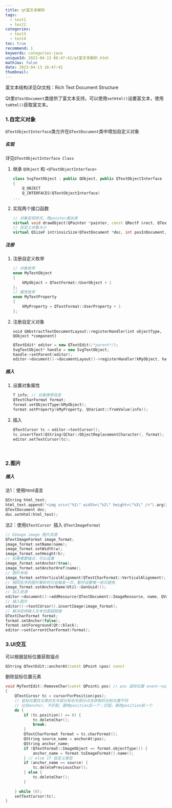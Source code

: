 ```yaml
---
title: qt富文本解析
tags:
  - test1
  - test2
categories:
  - test3
  - test4
toc: true
recommend: 1
keywords: categories-java
uniqueId: 2023-04-13 08:47:42/qt富文本解析.html
mathJax: false
date: 2023-04-13 16:47:42
thumbnail:
---
```

富文本结构详见Qt文档：Rich Text Document Structure

Qt里`QTextDocument`类提供了富文本支持，可以使用`setHtml()`设置富文本，使用`toHtml()`获取富文本。

<!-- more -->

### 1.自定义对象

`QTextObjectInterface`类允许在`QTextDocument`类中增加自定义对象

##### 实现

详见`QTextObjectInterface Class`

1. 继承 `QObject` 和 `<QTextObjectInterface>`

    ```cpp
    class SvgTextObject : public QObject, public QTextObjectInterface
    {
        Q_OBJECT
        Q_INTERFACES(QTextObjectInterface)
    ...
    ```

 2. 实现两个接口函数

    ```cpp
    // 对象呈现样式，用painter画出来
    virtual void drawObject(QPainter *painter, const QRectF &rect, QTextDocument *doc, int posInDocument, const QTextFormat &format) = 0;
    // 自定义对象大小
    virtual QSizeF intrinsicSize(QTextDocument *doc, int posInDocument, const QTextFormat &format) = 0
    ```

##### 注册

1. 注册自定义枚举

   ```cpp
   // 对象枚举
   enum MyTextObject
   {
       kMyObject = QTextFormat::UserObject + 1
   };
   // 属性枚举
   enum MyTextProperty
   {
       kMyProperty = QTextFormat::UserProperty + 1
   };
   ```

2. 注册自定义对象

    `void QAbstractTextDocumentLayout::registerHandler(int objectType, QObject *component)`

    ```cpp
    QTextEdit* editor = new QTextEdit(/*parent*/);
    SvgTextObject* handle = new SvgTextObject;
    handle->setParent(editor);
    editor->document()->documentLayout()->registerHandler(kMyObject, handle);
	```

##### 插入

1. 设置对象属性

   ```cpp
   T info; // 对象携带信息
   QTextCharFormat format;
   format.setObjectType(kMyObject);
   format.setProperty(kMyProperty, QVariant::fromValue(info));
   ```

2. 插入

   ```cpp
   QTextCursor tc = editor->textCursor();
   tc.insertText(QString(QChar::ObjectReplacementCharacter), format);
   editor.setTextCursor(tc);
   ```

</br>

### 2.图片

##### 插入

法1：使用html语言

```cpp
QString html_text;
html_text.append("<img src=\"%1\" width=\"%2\" height=\"%3\" />").arg(img_name).arg(img_width).arg(img_height);
QTextDocument doc;
doc.setHtml(html_text);
```

法2：使用`QTextCursor `插入 `QTextImageFormat`

```cpp
// QImage image 图片资源 
QTextImageFormat image_format;
image_format.setName(name);
image_format.setWidth(w);
image_format.setHeight(h);
// 如果需要锚点，可以设置
image_format.setAnchor(true);
image_format.setAnchorHref(name);
// 图片布局
image_format.setVerticalAlignment(QTextCharFormat::VerticalAlignment);
// 相同名字的图片解析时只会触发一次，暂时设置唯一标识避免
image_format.setAnchorName(Util::GenUuid());
// 加入资源
editor->document()->addResource(QTextDocument::ImageResource, name, QVariant(image));
// 插入图片
editor()->textCUrsor().insertImage(image_format);
// 解决后续输入文本也是超链接
QTextCharFormat format;
format.setAnchor(false);
format.setForeground(Qt::black);
editor->setCurrentCharFormat(format);
```

### 3.UI交互

可以根据鼠标位置获取锚点

```cpp
QString QTextEdit::anchorAt(const QPoint &pos) const
```

删除鼠标位置元素

```cpp
void MyTextEdit::RemoveChar(const QPoint& pos) // pos 鼠标位置 event->pos()
{
    QTextCurosr tc = cursorForPosition(pos);
    // 鼠标位置在元素的左半部分和右半部分点击获取的光标位置不同
    // 比较anchor, 不匹配，删除position后一个；匹配，删除position前一个
    do {
        if (tc.position() == 0) {
            tc.deleteChar();
            break;
        }
        QTextCharFormat format = tc.charFormat();
        QString source_name = anchorAt(pos);
        QString anchor_name;
        if (QTextFormat::ImageObject == format.objectType()) {
            anchor_name = format.toImageFormat().name();
        } // else if 自定义类型
        if (anchor_name == source) {
            tc.deletePreviousChar();
        } else {
            tc.deleteChar();
        }
        
    } while (0);
    setTextCursor(tc);
}
```

